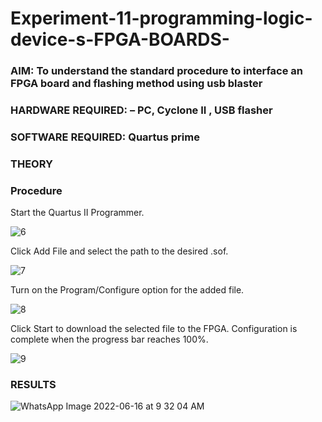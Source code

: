 # Experiment-11-programming-logic-device-s-FPGA-BOARDS-
 ### AIM: To understand the standard procedure to interface an FPGA board and flashing method using usb blaster 
### HARDWARE REQUIRED:  – PC, Cyclone II , USB flasher
### SOFTWARE REQUIRED:   Quartus prime
### THEORY 

### Procedure 
Start the Quartus II Programmer.

![6](https://user-images.githubusercontent.com/93427183/174002087-635ee303-9073-433c-b883-d3ee29fe714a.png)



Click Add File and select the path to the desired .sof.


![7](https://user-images.githubusercontent.com/93427183/174002098-17e9ad10-383b-466a-bd11-73da1aa233ab.png)



Turn on the Program/Configure option for the added file.

![8](https://user-images.githubusercontent.com/93427183/174002106-d835a560-4aa4-4cc9-b417-1de45196f34a.png)




Click Start to download the selected file to the FPGA. Configuration is complete when the progress bar reaches 100%.
 
![9](https://user-images.githubusercontent.com/93427183/174002118-2f34647a-f066-48ca-a85e-1ef9216f16d2.png)






### RESULTS 

![WhatsApp Image 2022-06-16 at 9 32 04 AM](https://user-images.githubusercontent.com/93427183/174002151-105a43d8-bdbf-44d4-b852-a02be4d46d34.jpeg)


